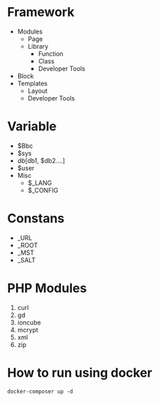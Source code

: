 # Framework
* Modules
	* Page
	* Library
		* Function
		* Class
		* Developer Tools
* Block
* Templates
	* Layout
	* Developer Tools

# Variable
* $Bbc
* $sys
* $db [$db1, $db2....]
* $user
* Misc
	* $_LANG
	* $_CONFIG

# Constans
* _URL
* _ROOT
* _MST
* _SALT

# PHP Modules
1. curl
2. gd
3. ioncube
4. mcrypt
5. xml
6. zip

# How to run using docker
`docker-composer up -d`
